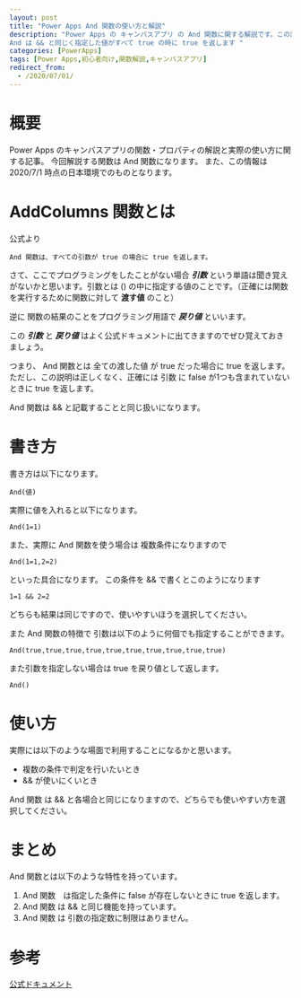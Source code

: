 ```yaml
---
layout: post
title: "Power Apps And 関数の使い方と解説"
description: "Power Apps の キャンバスアプリ の And 関数に関する解説です。この記事を読むことで And の使い方をマスターすることができます。
And は && と同じく指定した値がすべて true の時に true を返します "
categories: [PowerApps]
tags: [Power Apps,初心者向け,関数解説,キャンバスアプリ]
redirect_from:
  - /2020/07/01/
---
```


#  概要

Power Apps のキャンバスアプリの関数・プロパティの解説と実際の使い方に関する記事。
今回解説する関数は And 関数になります。
また、この情報は 2020/7/1 時点の日本環境でのものとなります。

# AddColumns 関数とは

公式より
```
And 関数は、すべての引数が true の場合に true を返します。
```

さて、ここでプログラミングをしたことがない場合 ***引数*** という単語は聞き覚えがないかと思います。引数とは () の中に指定する値のことです。（正確には関数を実行するために関数に対して **渡す値** のこと）

逆に 関数の結果のことをプログラミング用語で ***戻り値*** といいます。

この ***引数*** と ***戻り値*** はよく公式ドキュメントに出てきますのでぜひ覚えておきましょう。

つまり、 And 関数とは 全ての渡した値 が true だった場合に true を返します。ただし、この説明は正しくなく、正確には 引数 に false が1つも含まれていないときに true を返します。

And 関数は && と記載することと同じ扱いになります。

# 書き方
書き方は以下になります。

```
And(値)
```

実際に値を入れると以下になります。

```
And(1=1)
```

また、実際に And 関数を使う場合は 複数条件になりますので

```
And(1=1,2=2)
```
といった具合になります。
この条件を && で書くとこのようになります

```
1=1 && 2=2
```
どちらも結果は同じですので、使いやすいほうを選択してください。

また And 関数の特徴で 引数は以下のように何個でも指定することができます。

```
And(true,true,true,true,true,true,true,true,true,true)
```

また引数を指定しない場合は true を戻り値として返します。
```
And()
```

# 使い方

実際には以下のような場面で利用することになるかと思います。

- 複数の条件で判定を行いたいとき
- && が使いにくいとき

And 関数 は && と各場合と同じになりますので、どちらでも使いやすい方を選択してください。

# まとめ

And 関数とは以下のような特性を持っています。

1. And 関数　は指定した条件に false が存在しないときに true を返します。
2. And 関数 は && と同じ機能を持っています。
3. And 関数 は 引数の指定数に制限はありません。



# 参考
[公式ドキュメント](https://docs.microsoft.com/ja-jp/powerapps/maker/canvas-apps/functions/function-logicals)
